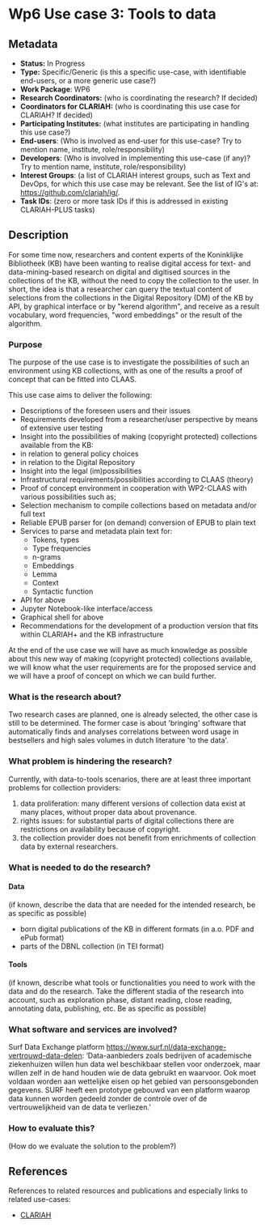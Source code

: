 # Wp6 Use case 3: Tools to data

## Metadata

* **Status:**  In Progress
* **Type:** Specific/Generic (is this a specific use-case, with identifiable end-users, or a more generic use case?)
* **Work Package**: WP6
* **Research Coordinators:**  (who is coordinating the research? If decided)
* **Coordinators for CLARIAH:**  (who is coordinating this use case for CLARIAH? If decided)
* **Participating Institutes:** (what institutes are participating in handling this use case?)
* **End-users**: (Who is involved as end-user for this use-case? Try to mention name, institute, role/responsibility)
* **Developers**: (Who is involved in implementing this use-case (if any)? Try to mention name, institute, role/responsibility)
* **Interest Groups**: (a list of CLARIAH interest groups, such as Text and DevOps, for which this use case may be relevant. See the list of IG's at: https://github.com/clariah/ig/.
* **Task IDs**: (zero or more task IDs if this is addressed in existing CLARIAH-PLUS tasks)

## Description

For some time now, researchers and content experts of the Koninklijke Bibliotheek (KB) have been wanting to realise digital access for text- and data-mining-based research on digital and digitised sources in the collections of the KB, without the need to copy the collection to the user. In short, the idea is that a researcher can query the textual content of selections from the collections in the Digital Repository (DM) of the KB by API, by graphical interface or by "kerend algorithm", and receive as a result vocabulary, word frequencies, "word embeddings" or the result of the algorithm.

### Purpose
The purpose of the use case is to investigate the possibilities of such an environment using KB collections, with as one of the results a proof of concept that can be fitted into CLAAS.

This use case aims to deliver the following:

* Descriptions of the foreseen users and their issues
* Requirements developed from a researcher/user perspective by means of extensive user testing
* Insight into the possibilities of making (copyright protected) collections available from the KB:
 * in relation to general policy choices
 * in relation to the Digital Repository
* Insight into the legal (im)possibilities
* Infrastructural requirements/possibilities according to CLAAS (theory)
* Proof of concept environment in cooperation with WP2-CLAAS with various possibilities such as;
 * Selection mechanism to compile collections based on metadata and/or full text
 * Reliable EPUB parser for (on demand) conversion of EPUB to plain text
 * Services to parse and metadata plain text for:
   * Tokens, types
   * Type frequencies
   * n-grams
   * Embeddings
   * Lemma
   * Context
   * Syntactic function
 * API for above
 * Jupyter Notebook-like interface/access
 * Graphical shell for above
* Recommendations for the development of a production version that fits within CLARIAH+ and the KB infrastructure

At the end of the use case we will have as much knowledge as possible about this new way of making (copyright protected) collections available, we will know what the user requirements are for the proposed service and we will have a proof of concept on which we can build further.


### What is the research about?

Two research cases are planned, one is already selected, the other case is still to be determined. The former case is about 'bringing' software that automatically finds and analyses correlations between word usage in bestsellers and high sales volumes in dutch literature 'to the data'.

### What problem is hindering the research?

Currently, with data-to-tools scenarios, there are at least three important problems for collection providers:

1. data proliferation: many different versions of collection data exist at many places, without proper data about provenance.
2. rights issues: for substantial parts of digital collections there are restrictions on availability because of copyright.
3. the collection provider does not benefit from enrichments of collection data by external researchers.

### What is needed to do the research?

#### Data

(if known, describe the data that are needed for the intended research, be as specific as possible)

- born digital publications of the KB in different formats (in a.o. PDF and ePub format)
- parts of the DBNL collection (in TEI format)

#### Tools

(if known, describe what tools or functionalities you need to work with the data and do the research. Take the different stadia of the research into account, such as exploration phase, distant reading, close reading, annotating data, publishing, etc. Be as specific as possible)

### What software and services are involved?

Surf Data Exchange platform
https://www.surf.nl/data-exchange-vertrouwd-data-delen:
‘Data-aanbieders zoals bedrijven of academische ziekenhuizen willen hun data wel beschikbaar stellen voor onderzoek, maar willen zelf in de hand houden wie de data gebruikt en waarvoor. Ook moet voldaan worden aan wettelijke eisen op het gebied van persoonsgebonden gegevens. SURF heeft een prototype gebouwd van een platform waarop data kunnen worden gedeeld zonder de controle over of de vertrouwelijkheid van de data te verliezen.’

### How to evaluate this?

(How do we evaluate the solution to the problem?)

## References

References to related resources and publications and especially links to related use-cases:

* [CLARIAH](https://clariah.nl)

